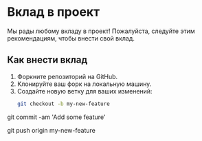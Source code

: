# Вклад в проект

Мы рады любому вкладу в проект! Пожалуйста, следуйте этим рекомендациям, чтобы внести свой вклад.

## Как внести вклад

1. Форкните репозиторий на GitHub.
2. Клонируйте ваш форк на локальную машину.
3. Создайте новую ветку для ваших изменений:
   ```bash
   git checkout -b my-new-feature

git commit -am 'Add some feature'

git push origin my-new-feature



